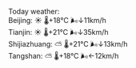 Today weather:  
Beijing: ☀️   🌡️+18°C 🌬️↓11km/h  
Tianjin: ☀️   🌡️+21°C 🌬️↓35km/h  
Shijiazhuang: ⛅️  🌡️+21°C 🌬️↓13km/h  
Tangshan: ⛅️  🌡️+18°C 🌬️←12km/h  
